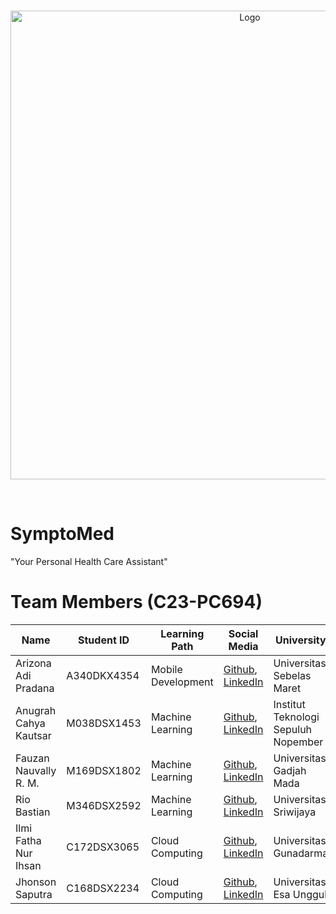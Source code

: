 <br/>
<p align="center">
  <a href="https://github.com/SymptoMed-Bangkit-Capstone">
    <img src="profile/media/SymptoMed Panjang.png" width='750dp' alt="Logo" >
  </a>
</p>
<br/>


# SymptoMed

"Your Personal Health Care Assistant"

# Team Members (C23-PC694)

| Name                   | Student ID  | Learning Path      | Social Media             | University |
| ---------------------- | ----------- | ------------------ | ------------------------ | ---------- |
| Arizona Adi Pradana    | A340DKX4354 | Mobile Development | [Github](https://github.com/arizonaadipradana), [LinkedIn](https://www.linkedin.com/in/arizonapradana) | Universitas Sebelas Maret |
| Anugrah Cahya Kautsar  | M038DSX1453 | Machine Learning   | [Github](https://github.com/anugrahck), [LinkedIn](https://www.linkedin.com/in/anugrahck) | Institut Teknologi Sepuluh Nopember |
| Fauzan Nauvally R. M.  | M169DSX1802 | Machine Learning   | [Github](https://github.com/faunrm), [LinkedIn](https://www.linkedin.com/in/fauzannrm) | Universitas Gadjah Mada   |
| Rio Bastian            | M346DSX2592 | Machine Learning   | [Github](https://github.com/riobastian09), [LinkedIn](https://www.linkedin.com/in/rio-bastian09) | Universitas Sriwijaya     |
| Ilmi Fatha Nur Ihsan   | C172DSX3065 | Cloud Computing    | [Github](https://github.com/fatha1), [LinkedIn](https://www.linkedin.com/in/ilmifatha) | Universitas Gunadarma     |
| Jhonson Saputra        | C168DSX2234 | Cloud Computing    | [Github](https://github.com/JhonSptr), [LinkedIn](https://www.linkedin.com/in/jhonson-saputra-3a4a10271) | Universitas Esa Unggul    |
